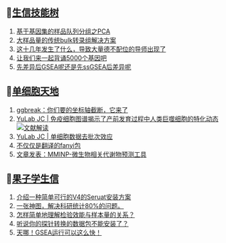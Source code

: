 ## 📝[生信技能树](https://github.com/ixxmu/mp_duty/issues?q=label%3A%E7%94%9F%E4%BF%A1%E6%8A%80%E8%83%BD%E6%A0%91+is%3Aclosed)
<!-- 1issueTable -->

1. [基于基因集的样品队列分组之PCA](https://github.com/ixxmu/mp_duty/issues/4515) 
2. [大样品量的传统bulk转录组解决方案](https://github.com/ixxmu/mp_duty/issues/4514) 
3. [这十几年发生了什么，导致大量德不配位的导师出现了](https://github.com/ixxmu/mp_duty/issues/4482) 
4. [让我们来一起背诵5000个基因吧](https://github.com/ixxmu/mp_duty/issues/4481) 
5. [先差异后GSEA呢还是先ssGSEA后差异呢](https://github.com/ixxmu/mp_duty/issues/4472) 
<!-- 1issueTable -->
## 📝[单细胞天地](https://github.com/ixxmu/mp_duty/issues?q=label%3A%E5%8D%95%E7%BB%86%E8%83%9E%E5%A4%A9%E5%9C%B0+is%3Aclosed)
<!-- 2issueTable -->

1. [ggbreak：你们要的坐标轴截断，它来了](https://github.com/ixxmu/mp_duty/issues/4496) 
2. [YuLab JC | 免疫细胞图谱揭示了产前发育过程中人类巨噬细胞的特化动态](https://github.com/ixxmu/mp_duty/issues/4465) [![文献解读](https://img.shields.io/github/labels/ixxmu/mp_duty/文献解读)](https://github.com/ixxmu/mp_duty/labels/文献解读)
3. [YuLab JC |  单细胞数据去批次效应](https://github.com/ixxmu/mp_duty/issues/4424) 
4. [不仅仅是翻译的fanyi包](https://github.com/ixxmu/mp_duty/issues/4347) 
5. [文章发表：MMINP-微生物相关代谢物预测工具](https://github.com/ixxmu/mp_duty/issues/4279) 
<!-- 2issueTable -->

## 📝[果子学生信](https://github.com/ixxmu/mp_duty/issues?q=label%3A%E6%9E%9C%E5%AD%90%E5%AD%A6%E7%94%9F%E4%BF%A1+is%3Aclosed)
<!-- 3issueTable -->

1. [介绍一种简单可行的V4的Seruat安装方案](https://github.com/ixxmu/mp_duty/issues/4134) 
2. [一张神图，解决科研统计80%的问题。](https://github.com/ixxmu/mp_duty/issues/4125) 
3. [怎样简单地理解检验效能与样本量的关系？](https://github.com/ixxmu/mp_duty/issues/4124) 
4. [听说你的探针转换的数据包不能安装了？](https://github.com/ixxmu/mp_duty/issues/4122) 
5. [天哪！GSEA运行可以这么快！](https://github.com/ixxmu/mp_duty/issues/3953) 
<!-- 3issueTable -->

